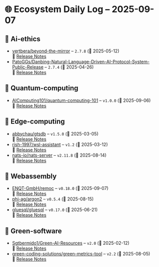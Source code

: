 # 🌐 Ecosystem Daily Log – 2025-09-07

## 🔹 Ai-ethics
- [vertbera/beyond-the-mirror](https://github.com/vertbera/beyond-the-mirror/releases/tag/2.7.8) – `2.7.8` (📅 2025-05-12)  
  🔗 [Release Notes](https://github.com/vertbera/beyond-the-mirror/releases/tag/2.7.8)
- [PatoGGs/Danbing-Natural-Language-Driven-AI-Protocol-System-Public-Release](https://github.com/PatoGGs/Danbing-Natural-Language-Driven-AI-Protocol-System-Public-Release/releases/tag/2.7.4) – `2.7.4` (📅 2025-04-26)  
  🔗 [Release Notes](https://github.com/PatoGGs/Danbing-Natural-Language-Driven-AI-Protocol-System-Public-Release/releases/tag/2.7.4)

## 🔹 Quantum-computing
- [AIComputing101/quantum-computing-101](https://github.com/AIComputing101/quantum-computing-101/releases/tag/v1.0.0) – `v1.0.0` (📅 2025-09-06)  
  🔗 [Release Notes](https://github.com/AIComputing101/quantum-computing-101/releases/tag/v1.0.0)

## 🔹 Edge-computing
- [abbychau/gtsdb](https://github.com/abbychau/gtsdb/releases/tag/v1.5.0) – `v1.5.0` (📅 2025-03-05)  
  🔗 [Release Notes](https://github.com/abbychau/gtsdb/releases/tag/v1.5.0)
- [rish-1997/wsl-assistant](https://github.com/rish-1997/wsl-assistant/releases/tag/v1.2) – `v1.2` (📅 2025-03-12)  
  🔗 [Release Notes](https://github.com/rish-1997/wsl-assistant/releases/tag/v1.2)
- [nats-io/nats-server](https://github.com/nats-io/nats-server/releases/tag/v2.11.8) – `v2.11.8` (📅 2025-08-14)  
  🔗 [Release Notes](https://github.com/nats-io/nats-server/releases/tag/v2.11.8)

## 🔹 Webassembly
- [ENQT-GmbH/remoc](https://github.com/ENQT-GmbH/remoc/releases/tag/v0.18.0) – `v0.18.0` (📅 2025-09-07)  
  🔗 [Release Notes](https://github.com/ENQT-GmbH/remoc/releases/tag/v0.18.0)
- [phi-ag/argon2](https://github.com/phi-ag/argon2/releases/tag/v0.5.4) – `v0.5.4` (📅 2025-08-15)  
  🔗 [Release Notes](https://github.com/phi-ag/argon2/releases/tag/v0.5.4)
- [gluesql/gluesql](https://github.com/gluesql/gluesql/releases/tag/v0.17.0) – `v0.17.0` (📅 2025-06-21)  
  🔗 [Release Notes](https://github.com/gluesql/gluesql/releases/tag/v0.17.0)

## 🔹 Green-software
- [Sgtbermido1/Green-AI-Resources](https://github.com/Sgtbermido1/Green-AI-Resources/releases/tag/v2.0) – `v2.0` (📅 2025-02-12)  
  🔗 [Release Notes](https://github.com/Sgtbermido1/Green-AI-Resources/releases/tag/v2.0)
- [green-coding-solutions/green-metrics-tool](https://github.com/green-coding-solutions/green-metrics-tool/releases/tag/v2.2) – `v2.2` (📅 2025-08-05)  
  🔗 [Release Notes](https://github.com/green-coding-solutions/green-metrics-tool/releases/tag/v2.2)
